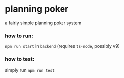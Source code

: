 # planning poker

a fairly simple planning poker system

### how to run:

`npm run start` in `backend`
(requires `ts-node`, possibly v9)

### how to test:

simply run `npm run test`
